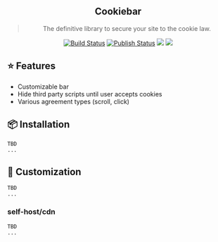  <div align="center">
  <h2>Cookiebar</h2>
  <blockquote>The definitive library to secure your site to the cookie law.</blockquote>
  <a href="https://github.com/alexghirelli/cookiebar/actions"><img alt="Build Status" src="https://github.com/alexghirelli/cookiebar/workflows/Build/badge.svg?color=green" /></a> <a href="https://github.com/alexghirelli/cookiebar/actions"> <img alt="Publish Status" src="https://github.com/alexghirelli/cookiebar/workflows/Publish/badge.svg?color=green" /></a> <img src="https://img.shields.io/david/alexghirelli/cookiebar.svg" /> <a href="https://david-dm.org/alexghirelli/cookiebar?type=dev"><img src="https://img.shields.io/david/dev/hodgef/js-library-boilerplate.svg" /></a>
</div>


## ⭐️ Features

- Customizable bar
- Hide third party scripts until user accepts cookies
- Various agreement types (scroll, click)

## 📦 Installation

```
TBD
...
```

## 💎 Customization

```
TBD
...
```

### self-host/cdn
```
TBD
...
```
